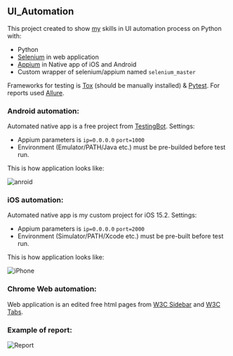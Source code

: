 ## UI_Automation

This project created to show [my](https://github.com/VladimirPodolyan) skills in UI automation process on Python with:
- Python
- [Selenium](https://pypi.org/project/selenium/) in web application
- [Appium](https://pypi.org/project/Appium-Python-Client/) in Native app of iOS and Android
- Custom wrapper of selenium/appium named `selenium_master`

Frameworks for testing is [Tox](https://pypi.org/project/tox/) (should be manually installed) 
& [Pytest](https://pypi.org/project/pytest/). For reports used [Allure](https://pypi.org/project/allure-pytest/).


### Android automation:

Automated native app is a free project from [TestingBot](https://testingbot.com/appium/sample.apk).
Settings: 
- Appium parameters is `ip=0.0.0.0` `port=1000`
- Environment (Emulator/PATH/Java etc.) must be pre-builded before test run. 

This is how application looks like:

![anroid](https://user-images.githubusercontent.com/36446855/151223751-cf3bd790-b71e-40b0-8874-f3523497b9d0.png)

### iOS automation:

Automated native app is my custom project for iOS 15.2. 
Settings:
- Appium parameters is `ip=0.0.0.0` `port=2000`
- Environment (Simulator/PATH/Xcode etc.) must be pre-built before test run.

This is how application looks like:

![iPhone](https://user-images.githubusercontent.com/36446855/151223800-b6fad673-3b8c-44e3-8c3f-6c9824e15bd9.jpg)

### Chrome Web automation:

Web application is an edited free html pages from [W3C Sidebar](https://www.w3schools.com/w3css/w3css_sidebar.asp) 
and [W3C Tabs](https://www.w3schools.com/w3css/w3css_tabulators.asp).


### Example of report:

![Report](https://user-images.githubusercontent.com/36446855/151223843-14fbd2c0-1da5-47e0-8be0-19855393a98a.jpg)
